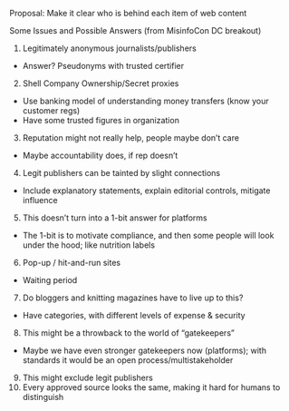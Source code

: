 Proposal: Make it clear who is behind each item of web content

Some Issues and Possible Answers (from MisinfoCon DC breakout)

1. Legitimately anonymous journalists/publishers
  * Answer? Pseudonyms with trusted certifier
2. Shell Company Ownership/Secret proxies
  * Use banking model of understanding money transfers (know your customer regs)
  * Have some trusted figures in organization
3. Reputation might not really help, people maybe don’t care
  * Maybe accountability does, if rep doesn’t
4. Legit publishers can be tainted by slight connections
  * Include explanatory statements, explain editorial controls, mitigate influence
5. This doesn’t turn into a 1-bit answer for platforms
  * The 1-bit is to motivate compliance, and then some people will look under the hood; like nutrition  labels
6. Pop-up / hit-and-run sites
  * Waiting period
7. Do bloggers and knitting magazines have to live up to this?
  * Have categories, with different levels of expense & security
8. This might be a throwback to the world of “gatekeepers”
  * Maybe we have even stronger gatekeepers now (platforms); with standards it would be an open process/multistakeholder
9. This might exclude legit publishers
10. Every approved source looks the same, making it hard for humans to distinguish
